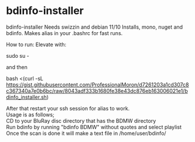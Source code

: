 # bdinfo-installer

bdinfo-installer
Needs swizzin and debian 11/10
Installs, mono, nuget and bdinfo. Makes alias in your .bashrc for fast runs.

How to run:
Elevate with:

sudo su -

and then

bash <(curl -sL https://gist.githubusercontent.com/ProfessionalMoron/d7261203a1cd307c8c367340a7e0b6bc/raw/8043adf333b1680fe38e43dc876eb163006021e1/bdinfo_installer.sh)

After that restart your ssh session for alias to work.  
Usage is as follows;  
CD to your BluRay disc directory that has the BDMW directory  
Run bdinfo by running "bdinfo BDMW" without quotes and select playlist  
Once the scan is done it will make a text file in /home/user/bdinfo/  
